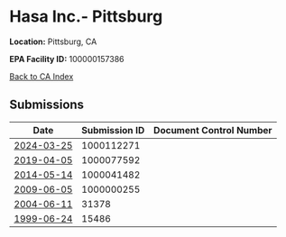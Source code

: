 # Hasa Inc.- Pittsburg

**Location:** Pittsburg, CA

**EPA Facility ID:** 100000157386

[Back to CA Index](../../index.md)

## Submissions

| Date | Submission ID | Document Control Number |
|------|--------------|-------------------------|
| [2024-03-25](submissions/1000112271.md) | 1000112271 |  |
| [2019-04-05](submissions/1000077592.md) | 1000077592 |  |
| [2014-05-14](submissions/1000041482.md) | 1000041482 |  |
| [2009-06-05](submissions/1000000255.md) | 1000000255 |  |
| [2004-06-11](submissions/31378.md) | 31378 |  |
| [1999-06-24](submissions/15486.md) | 15486 |  |
